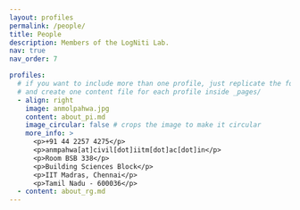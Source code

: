 ```yaml
---
layout: profiles
permalink: /people/
title: People
description: Members of the LogNiti Lab.
nav: true
nav_order: 7

profiles:
  # if you want to include more than one profile, just replicate the following block
  # and create one content file for each profile inside _pages/
  - align: right
    image: anmolpahwa.jpg
    content: about_pi.md
    image_circular: false # crops the image to make it circular
    more_info: >
      <p>+91 44 2257 4275</p>
      <p>anmpahwa[at]civil[dot]iitm[dot]ac[dot]in</p>
      <p>Room BSB 338</p>
      <p>Building Sciences Block</p>
      <p>IIT Madras, Chennai</p>
      <p>Tamil Nadu - 600036</p>
  - content: about_rg.md
---
```


